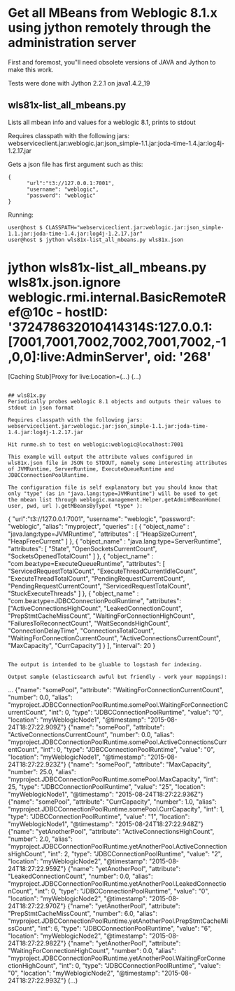 # Get all MBeans from Weblogic 8.1.x using jython remotely through the administration server
First and foremost, you"ll need obsolete versions of JAVA and Jython to make this work.

Tests were done with Jython 2.2.1 on java1.4.2_19

## wls81x-list_all_mbeans.py
Lists all mbean info and values for a weblogic 8.1, prints to stdout

Requires classpath with the following jars: webserviceclient.jar:weblogic.jar:json_simple-1.1.jar:joda-time-1.4.jar:log4j-1.2.17.jar

Gets a json file has first argument such as this:
```
{
      "url":"t3://127.0.0.1:7001",
      "username": "weblogic",
      "password": "weblogic"
}
```

Running:
```
user@host $ CLASSPATH="webserviceclient.jar:weblogic.jar:json_simple-1.1.jar:joda-time-1.4.jar:log4j-1.2.17.jar"
user@host $ jython wls81x-list_all_mbeans.py wls81x.json
```
jython wls81x-list_all_mbeans.py wls81x.json.ignore
weblogic.rmi.internal.BasicRemoteRef@10c - hostID: '372478632010414314S:127.0.0.1:[7001,7001,7002,7002,7001,7002,-1,0,0]:live:AdminServer', oid: '268'
==============================================
[Caching Stub]Proxy for live:Location=(...)
(...)
```

## wls81x.py 
Periodically probes weblogic 8.1 objects and outputs their values to stdout in json format

Requires classpath with the following jars: webserviceclient.jar:weblogic.jar:json_simple-1.1.jar:joda-time-1.4.jar:log4j-1.2.17.jar

Hit runme.sh to test on weblogic:weblogic@localhost:7001

This example will output the attribute values configured in wls81x.json file in JSON to STDOUT, namely some interesting attributes of JVMRuntime, ServerRuntime, ExecuteQueueRuntime and JDBCConnectionPoolRuntime.

The configuration file is self explanatory but you should know that only "type" (as in "java.lang:type=JVMRuntime") will be used to get the mbean list through weblogic.management.Helper.getAdminMBeanHome( user, pwd, url ).getMBeansByType( *type* ):
```
{
      "url":"t3://127.0.0.1:7001",
      "username": "weblogic",
      "password": "weblogic",
      "alias": "myproject",
      "queries" : [
        {
          "object_name" : "java.lang:type=JVMRuntime",
          "attributes" : [ "HeapSizeCurrent", "HeapFreeCurrent" ]
        }, {
          "object_name" : "java.lang:type=ServerRuntime",
          "attributes": [ "State", "OpenSocketsCurrentCount", "SocketsOpenedTotalCount" ]
        }, {
          "object_name" : "com.bea:type=ExecuteQueueRuntime",
          "attributes": [ "ServicedRequestTotalCount", "ExecuteThreadCurrentIdleCount",  "ExecuteThreadTotalCount", "PendingRequestCurrentCount", "PendingRequestCurrentCount", "ServicedRequestTotalCount", "StuckExecuteThreads" ]
        }, {
          "object_name" : "com.bea:type=JDBCConnectionPoolRuntime",
          "attributes": ["ActiveConnectionsHighCount", "LeakedConnectionCount", "PrepStmtCacheMissCount", "WaitingForConnectionHighCount", "FailuresToReconnectCount", "WaitSecondsHighCount", "ConnectionDelayTime", "ConnectionsTotalCount", "WaitingForConnectionCurrentCount", "ActiveConnectionsCurrentCount", "MaxCapacity", "CurrCapacity"]
        }
       ],
       "interval": 20
}


```

The output is intended to be gluable to logstash for indexing.

Output sample (elasticsearch awful but friendly - work your mappings):
```
...
{"name": "somePool", "attribute": "WaitingForConnectionCurrentCount", "number": 0.0, "alias": "myproject.JDBCConnectionPoolRuntime.somePool.WaitingForConnectionCurrentCount", "int": 0, "type": "JDBCConnectionPoolRuntime", "value": "0", "location": "myWeblogicNode1", "@timestamp": "2015-08-24T18:27:22.909Z"}
{"name": "somePool", "attribute": "ActiveConnectionsCurrentCount", "number": 0.0, "alias": "myproject.JDBCConnectionPoolRuntime.somePool.ActiveConnectionsCurrentCount", "int": 0, "type": "JDBCConnectionPoolRuntime", "value": "0", "location": "myWeblogicNode1", "@timestamp": "2015-08-24T18:27:22.923Z"}
{"name": "somePool", "attribute": "MaxCapacity", "number": 25.0, "alias": "myproject.JDBCConnectionPoolRuntime.somePool.MaxCapacity", "int": 25, "type": "JDBCConnectionPoolRuntime", "value": "25", "location": "myWeblogicNode1", "@timestamp": "2015-08-24T18:27:22.936Z"}
{"name": "somePool", "attribute": "CurrCapacity", "number": 1.0, "alias": "myproject.JDBCConnectionPoolRuntime.somePool.CurrCapacity", "int": 1, "type": "JDBCConnectionPoolRuntime", "value": "1", "location": "myWeblogicNode1", "@timestamp": "2015-08-24T18:27:22.948Z"}
{"name": "yetAnotherPool", "attribute": "ActiveConnectionsHighCount", "number": 2.0, "alias": "myproject.JDBCConnectionPoolRuntime.yetAnotherPool.ActiveConnectionsHighCount", "int": 2, "type": "JDBCConnectionPoolRuntime", "value": "2", "location": "myWeblogicNode2", "@timestamp": "2015-08-24T18:27:22.959Z"}
{"name": "yetAnotherPool", "attribute": "LeakedConnectionCount", "number": 0.0, "alias": "myproject.JDBCConnectionPoolRuntime.yetAnotherPool.LeakedConnectionCount", "int": 0, "type": "JDBCConnectionPoolRuntime", "value": "0", "location": "myWeblogicNode2", "@timestamp": "2015-08-24T18:27:22.970Z"}
{"name": "yetAnotherPool", "attribute": "PrepStmtCacheMissCount", "number": 6.0, "alias": "myproject.JDBCConnectionPoolRuntime.yetAnotherPool.PrepStmtCacheMissCount", "int": 6, "type": "JDBCConnectionPoolRuntime", "value": "6", "location": "myWeblogicNode2", "@timestamp": "2015-08-24T18:27:22.982Z"}
{"name": "yetAnotherPool", "attribute": "WaitingForConnectionHighCount", "number": 0.0, "alias": "myproject.JDBCConnectionPoolRuntime.yetAnotherPool.WaitingForConnectionHighCount", "int": 0, "type": "JDBCConnectionPoolRuntime", "value": "0", "location": "myWeblogicNode2", "@timestamp": "2015-08-24T18:27:22.993Z"}
(...)
```